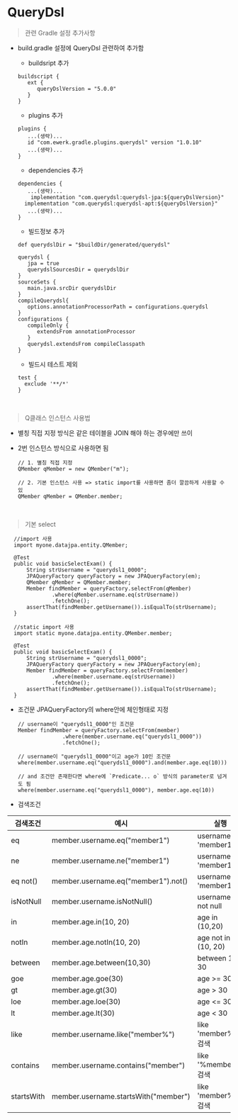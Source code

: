 # QueryDsl

> 관련 Gradle 설정 추가사항
- build.gradle 설정에 QueryDsl 관련하여 추가함
  - buildsript 추가

  ```
  buildscript {
     ext {
        queryDslVersion = "5.0.0"
     }
  }
  ```

  - plugins 추가

  ```
  plugins {
     ...(생략)...
     id "com.ewerk.gradle.plugins.querydsl" version "1.0.10"
     ...(생략)...
  }
  ```

  - dependencies 추가

  ```
  dependencies {
     ...(생략)...
	  implementation "com.querydsl:querydsl-jpa:${queryDslVersion}"
    implementation "com.querydsl:querydsl-apt:${queryDslVersion}"
     ...(생략)...
  }
  ```

  - 빌드정보 추가

  ```
  def querydslDir = "$buildDir/generated/querydsl"

  querydsl {
     jpa = true
     querydslSourcesDir = querydslDir
  }
  sourceSets {
     main.java.srcDir querydslDir
  }
  compileQuerydsl{
     options.annotationProcessorPath = configurations.querydsl
  }
  configurations {
     compileOnly {
        extendsFrom annotationProcessor
     }
     querydsl.extendsFrom compileClasspath
  }
  ```

  - 빌드시 테스트 제외

  ```
  test {
    exclude '**/*'
  }
  ```
<br>

> Q클래스 인스턴스 사용법
- 별칭 직접 지정 방식은 같은 테이블을 JOIN 해야 하는 경우에만 쓰이
- 2번 인스턴스 방식으로 사용하면 됨
  
  ```
  // 1. 별칭 직접 지정
  QMember qMember = new QMember("m");

  // 2. 기본 인스턴스 사용 => static import를 사용하면 좀더 깔끔하게 사용할 수 있
  QMember qMember = QMember.member; 
  ```

<br>

> 기본 select

  ```
    //import 사용 
    import myone.datajpa.entity.QMember;

	@Test
	public void basicSelectExam() {
		String strUsername = "querydsl1_0000";
		JPAQueryFactory queryFactory = new JPAQueryFactory(em);
		QMember qMember = QMember.member;
		Member findMember = queryFactory.selectFrom(qMember)
				.where(qMember.username.eq(strUsername))
				.fetchOne();
		assertThat(findMember.getUsername()).isEqualTo(strUsername);
	}

    //static import 사용 
    import static myone.datajpa.entity.QMember.member;

	@Test
	public void basicSelectExam() {
		String strUsername = "querydsl1_0000";
		JPAQueryFactory queryFactory = new JPAQueryFactory(em);
		Member findMember = queryFactory.selectFrom(member)
				.where(member.username.eq(strUsername))
				.fetchOne();
		assertThat(findMember.getUsername()).isEqualTo(strUsername);
	}
  ```

- 조건문 JPAQueryFactory의 where안에 체인형태로 지정

  ```
  // username이 "querydsl1_0000"인 조건문
  Member findMember = queryFactory.selectFrom(member)
				.where(member.username.eq("querydsl1_0000"))
				.fetchOne();

  // username이 "querydsl1_0000"이고 age가 10인 조건문
  where(member.username.eq("querydsl1_0000").and(member.age.eq(10)))

  // and 조건만 존재한다면 where에 `Predicate... o` 방식의 parameter로 넘겨도 됨
  where(member.username.eq("querydsl1_0000"), member.age.eq(10))
  ```

- 검색조건
    
|검색조건|예시|실행|
|------|---|---|
|eq|member.username.eq("member1")|username = 'member1'|
|ne|member.username.ne("member1")|username != 'member1'|
|eq not()|member.username.eq("member1").not()|username != 'member1'|
|isNotNull|member.username.isNotNull()|username is not null|		
|in|member.age.in(10, 20)|age in (10,20)|		
|notIn|member.age.notIn(10, 20)|age not in (10, 20)|
|between|member.age.between(10,30)|between 10, 30|
|goe|member.age.goe(30)|age >= 30|
|gt|member.age.gt(30)|age > 30|
|loe|member.age.loe(30)|age <= 30|
|lt|member.age.lt(30)|age < 30|
|like|member.username.like("member%")|like 'member%' 검색|
|contains|member.username.contains("member")|like '%member%' 검색|
|startsWith|member.username.startsWith("member")|like 'member%' 검색|
  
